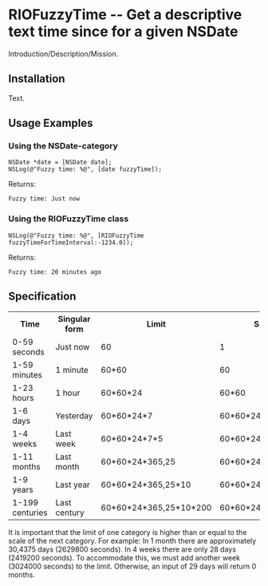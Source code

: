 # RIOFuzzyTime -- Get a descriptive text time since for a given NSDate

Introduction/Description/Mission.

## Installation

Text.


## Usage Examples

### Using the NSDate-category

```obj-c
NSDate *date = [NSDate date];
NSLog(@"Fuzzy time: %@", [date fuzzyTime]);
```

Returns:

```
Fuzzy time: Just now
```

### Using the RIOFuzzyTime class

```obj-c
NSLog(@"Fuzzy time: %@", [RIOFuzzyTime fuzzyTimeForTimeInterval:-1234.0]);
```

Returns:

```
Fuzzy time: 20 minutes ago
```

## Specification

<table>
    <tr>
        <th>Time</th>
        <th>Singular form</th>
        <th>Limit</th>
        <th>Scale</th>
    </tr>
    <tr>
        <td>0-59 seconds</td>
        <td>Just now</td>
        <td>60</td>
        <td>1</td>
    </tr>
    <tr>
        <td>1-59 minutes</td>
        <td>1 minute</td>
        <td>60*60</td>
        <td>60</td>
    </tr>
    <tr>
        <td>1-23 hours</td>
        <td>1 hour</td>
        <td>60*60*24</td>
        <td>60*60</td>
    </tr>
    <tr>
        <td>1-6 days</td>
        <td>Yesterday</td>
        <td>60*60*24*7</td>
        <td>60*60*24</td>
    </tr>
    <tr>
        <td>1-4 weeks</td>
        <td>Last week</td>
        <td>60*60*24*7*5</td>
        <td>60*60*24*7</td>
    </tr>
    <tr>
        <td>1-11 months</td>
        <td>Last month</td>
        <td>60*60*24*365,25</td>
        <td>60*60*24*365,25/12</td>
    </tr>
    <tr>
        <td>1-9 years</td>
        <td>Last year</td>
        <td>60*60*24*365,25*10</td>
        <td>60*60*24*365,25</td>
    </tr>
    <tr>
        <td>1-199 centuries</td>
        <td>Last century</td>
        <td>60*60*24*365,25*10*200</td>
        <td>60*60*24*365,25*10</td>
    </tr>
</table>

It is important that the limit of one category is higher than or equal to the scale of the next category. For example: In 1 month there are approximately 30,4375 days (2629800 seconds). In 4 weeks there are only 28 days (2419200 seconds). To accommodate this, we must add another week (3024000 seconds) to the limit. Otherwise, an input of 29 days will return 0 months.